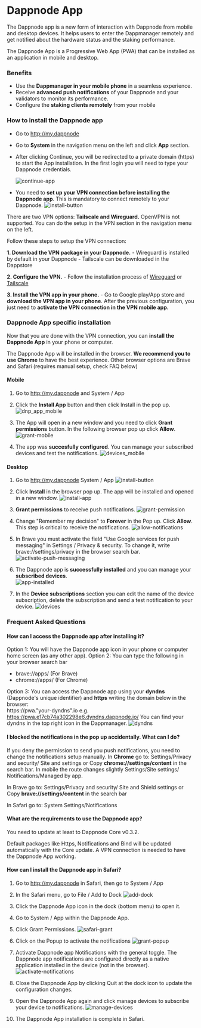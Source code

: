 # Dappnode App

The Dappnode app is a new form of interaction with Dappnode from mobile and desktop devices.  It helps users to enter the Dappmanager remotely and get notified about the hardware status and the staking performance.

The Dappnode App is a Progressive Web App (PWA) that can be installed as an application in mobile and desktop. 

### Benefits
- Use the **Dappmanager in your mobile phone** in a seamless experience. 
- Receive **advanced push notifications** of your Dappnode and your validators to monitor its performance.
- Configure the **staking clients remotely** from your mobile


### How to install the Dappnode app
- Go to http://my.dappnode
- Go to **System** in the navigation menu on the left and click **App** section. 
- After clicking Continue, you will be redirected to a private domain (https) to start the App installation. In the first login you will need to type your Dappnode credentials. 

    ![continue-app](/img/continue-app.png)

- You need to **set up your VPN connection before installing the Dappnode app**. This is mandatory to connect remotely to your Dappnode.
![install-button](/img/install-button.png)


There are two VPN options: **Tailscale and Wireguard.** OpenVPN is not supported. 
You can do the setup in the VPN section in the navigation menu on the left.

Follow these steps to setup the VPN connection: 

**1. Download the VPN package in your Dappnode.**
    - Wireguard is installed by default in your Dappnode
    - Tailscale can be downloaded in the Dappstore
    
**2. Configure the VPN.**
    - Follow the installation process of [Wireguard](https://docs.dappnode.io/docs/user/access-your-dappnode/vpn/wireguard) or [Tailscale](https://docs.dappnode.io/docs/user/access-your-dappnode/vpn/tailscale)
    
**3. Install the VPN app in your phone.**
    - Go to Google play/App store and **download the VPN app in your phone**. After the previous configuration, you just need to **activate the VPN connection in the VPN mobile app.** 
    
### Dappnode App specific installation

Now that you are done with the VPN connection, you can **install the Dappnode App** in your phone or computer. 

The Dappnode App will be installed in the browser. **We recommend you to use Chrome** to have the best experience. Other browser options are Brave and Safari (requires manual setup, check FAQ below)


#### Mobile
1. Go to http://my.dappnode and System / App

2. Click the **Install App** button and then click Install in the pop up. 
![dnp_app_mobile](/img/dnp-app-mobile.png)

3. The App will open in a new window and you need to click **Grant permissions** button. In the following browser pop up click **Allow**.
![grant-mobile](/img/grant-mobile.png)

4. The app was **succesfully configured**. You can manage your subscribed devices and test the notifications.
![devices_mobile](/img/devices-mobile.png)
    


#### Desktop
1. Go to http://my.dappnode System / App
![install-button](/img/install-button.png)


2. Click **Install** in the browser pop up. The app will be installed and opened in a new window.
![install-app](/img/install-app.png)

3. **Grant permissions** to receive push notifications. 
![grant-permission](/img/grant-permission.png)

4. Change "Remember my decision" to **Forever** in the Pop up. Click **Allow**. This step is critical to receive the notifications. 
![allow-notifications](/img/allow-notifications.png)

5. In Brave you must activate the field "Use Google services for push messaging" in Settings / Privacy & security. To change it, write brave://settings/privacy in the browser search bar. 
![activate-push-messaging](/img/brave-settings.png)

6. The Dappnode app is **successfully installed** and you can manage your **subscribed devices**.  
![app-installed](/img/app-installed.png)

7. In the **Device subscriptions** section you can edit the name of the device subscription, delete the subscription and send a test notification to your device. 
![devices](/img/devices.png)


### Frequent Asked Questions

#### How can I access the Dappnode app after installing it?
Option 1: You will have the Dappnode app icon in your phone or computer home screen (as any other app). 
Option 2: You can type the following in your browser search bar 
- brave://apps/ (For Brave)
- chrome://apps/ (For Chrome)

Option 3: You can access the Dappnode app using your **dyndns** (Dappnode's unique identifier) and **https** writing the domain below in the browser:  
https://pwa."your-dyndns".io
e.g. https://pwa.e17cb74a302298e6.dyndns.dappnode.io/
You can find your dyndns in the top right icon in the Dappmanager.
![dyndns](/img/dyndns.png)


#### I blocked the notifications in the pop up accidentally. What can I do?
If you deny the permission to send you push notifications, you need to change the notifications setup manually.
In **Chrome** go to: Settings/Privacy and security/ Site and settings or Copy **chrome://settings/content** in the search bar. In mobile the route changes slightly Settings/Site settings/ Notifications/Managed by app. 

In Brave go to: Settings/Privacy and security/ Site and Shield settings or Copy **brave://settings/content** in the search bar

In Safari go to: System Settings/Notifications
 
#### What are the requirements to use the Dappnode app?

You need to update at least to Dappnode Core v0.3.2.

Default packages like Https, Notifications and Bind will be updated automatically with the Core update.
A VPN connection is needed to have the Dappnode App working.

#### How can I install the Dappnode app in Safari?

1. Go to http://my.dappnode in Safari, then go to System / App 
2. In the Safari menu, go to File / Add to Dock
![add-dock](/img/add-dock.png)

3. Click the Dappnode App icon in the dock (bottom menu) to open it.
4. Go to System / App within the Dappnode App. 
5. Click Grant Permissions.
![safari-grant](/img/safari-grant.png)

6. Click on the Popup to activate the notifications
![grant-popup](/img/grant-popup.png)

7. Activate Dappnode app Notifications with the general toggle. The Dappnode app notifications are configured directly as a native application installed in the device (not in the browser).
![activate-notifications](/img/activate-notifications.png)

8. Close the Dappnode App by clicking Quit at the dock icon to update the configuration changes.
    
9. Open the Dappnode App again and click manage devices to subscribe your device to notifications. 
![manage-devices](/img/manage-devices.png)

10. The Dappnode App installation is complete in Safari. 